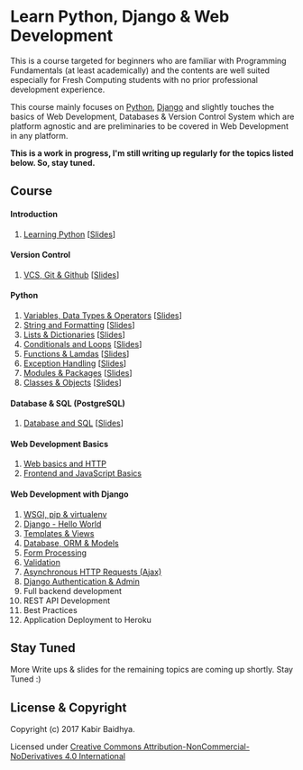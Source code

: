 # Learn Python, Django & Web Development

This is a course targeted for beginners who are familiar with Programming Fundamentals (at least academically) and the contents are well suited especially for Fresh Computing students with no prior professional development experience.

This course mainly focuses on [Python](https://www.python.org/), [Django](https://www.djangoproject.com/) and slightly touches the basics of Web Development, Databases & Version Control System which are platform agnostic and are preliminaries to be covered in Web Development in any platform.

**This is a work in progress, I'm still writing up regularly for the topics listed below. So, stay tuned.**

## Course
#### Introduction
1. [Learning Python](workshop/Introduction.md) [[Slides](https://speakerdeck.com/kabirbaidhya/learning-python)]

#### Version Control
1. [VCS, Git & Github](units/git/vcs-git-and-github.md) [[Slides](https://speakerdeck.com/kabirbaidhya/vcs-git-and-github)]

#### Python
1. [Variables, Data Types & Operators](units/python/1/python-variables-types-and-operators.md) [[Slides](https://speakerdeck.com/kabirbaidhya/python-variables-data-types-and-operators)]
2. [String and Formatting](units/python/2/strings-and-formatting.md) [[Slides](https://speakerdeck.com/kabirbaidhya/python-strings-and-formatting)]
3. [Lists & Dictionaries](units/python/3/lists-and-dictionaries.md) [[Slides](https://speakerdeck.com/kabirbaidhya/python-lists-and-dictionaries)]
4. [Conditionals and Loops](units/python/4/conditionals-and-loops.md) [[Slides](https://speakerdeck.com/kabirbaidhya/python-conditionals-and-loops)]
5. [Functions & Lamdas](units/python/5/functions-and-lambdas.md) [[Slides](https://speakerdeck.com/kabirbaidhya/python-functions-and-lambdas)]
6. [Exception Handling](units/python/6/exception-handling.md) [[Slides](https://speakerdeck.com/kabirbaidhya/python-exception-handling)]
7. [Modules & Packages](units/python/7/modules-and-packages.md) [[Slides](https://speakerdeck.com/kabirbaidhya/python-modules-and-packages)]
8. [Classes & Objects](units/python/8/classes-and-objects.md) [[Slides](https://speakerdeck.com/kabirbaidhya/python-classes-and-objects)]

#### Database & SQL (PostgreSQL)
1. [Database and SQL](units/database/1/database-and-sql.md) [[Slides](https://speakerdeck.com/kabirbaidhya/database-and-sql)]

#### Web Development Basics
1. [Web basics and HTTP](units/web/1/web-basics-and-http.md)
2. [Frontend and JavaScript Basics](units/web/2/frontend-and-javascript.md)

#### Web Development with Django
1. [WSGI, pip & virtualenv](units/django/1/wsgi-pip-and-virtualenv.md)
2. [Django - Hello World](units/django/2/django-helloworld.md)
3. [Templates & Views](units/django/3/templates-and-views.md)
4. [Database, ORM & Models](units/django/4/database-orm-and-models.md)
5. [Form Processing](units/django/5/form-processing.md)
6. [Validation](units/django/6/validation.md)
7. [Asynchronous HTTP Requests (Ajax)](units/django/7/ajax.md)
8. [Django Authentication & Admin](units/django/8/auth.md)
9. Full backend development
10. REST API Development
11. Best Practices
12. Application Deployment to Heroku


## Stay Tuned
More Write ups & slides for the remaining topics are coming up shortly. Stay Tuned :)

## License & Copyright

Copyright (c) 2017 Kabir Baidhya.

Licensed under  [Creative Commons Attribution-NonCommercial-NoDerivatives 4.0 International](https://creativecommons.org/licenses/by-nc-nd/4.0/)
